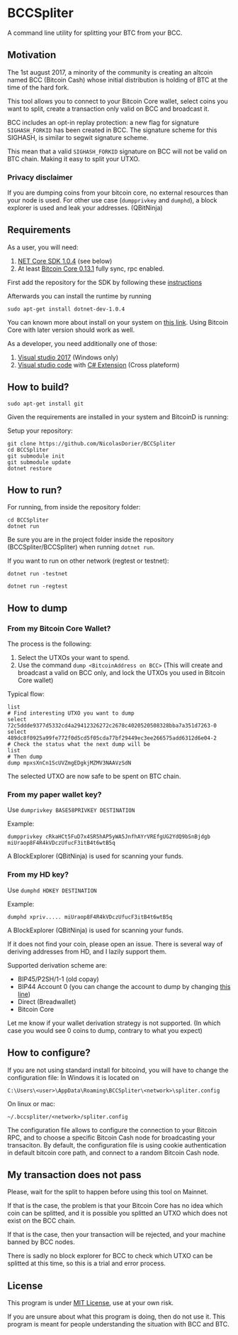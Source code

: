 # BCCSpliter
A command line utility for splitting your BTC from your BCC.

## Motivation
The 1st august 2017, a minority of the community is creating an altcoin named BCC (Bitcoin Cash) whose initial distribution is holding of BTC at the time of the hard fork.

This tool allows you to connect to your Bitcoin Core wallet, select coins you want to split, create a transaction only valid on BCC and broadcast it.

BCC includes an opt-in replay protection: a new flag for signature `SIGHASH_FORKID` has been created in BCC. The signature scheme for this SIGHASH, is similar to segwit signature scheme.

This mean that a valid `SIGHASH_FORKID` signature on BCC will not be valid on BTC chain. Making it easy to split your UTXO.

### Privacy disclaimer

If you are dumping coins from your bitcoin core, no external resources than your node is used.
For other use case (`dumpprivkey` and `dumphd`), a block explorer is used and leak your addresses. (QBitNinja)

## Requirements

As a user, you will need:

1. [NET Core SDK 1.0.4](https://github.com/dotnet/core/blob/master/release-notes/download-archives/1.0.4-sdk-download.md) (see below)
2. At least [Bitcoin Core 0.13.1](https://bitcoin.org/bin/bitcoin-core-0.13.1/) fully sync, rpc enabled.

First add the repository for the SDK by following these [instructions](https://www.microsoft.com/net/core#linuxubuntu)

Afterwards you can install the runtime by running
```
sudo apt-get install dotnet-dev-1.0.4
```
You can known more about install on your system on [this link](https://www.microsoft.com/net/core).
Using Bitcoin Core with later version should work as well.

As a developer, you need additionally one of those:

1. [Visual studio 2017](https://www.visualstudio.com/downloads/) (Windows only)
2. [Visual studio code](https://code.visualstudio.com/) with [C# Extension](https://marketplace.visualstudio.com/items?itemName=ms-vscode.csharp) (Cross plateform)

## How to build?

``` 
sudo apt-get install git
```

Given the requirements are installed in your system and BitcoinD is running:

Setup your repository:
```
git clone https://github.com/NicolasDorier/BCCSpliter
cd BCCSpliter
git submodule init
git submodule update
dotnet restore
```

## How to run?
For running, from inside the repository folder:
```
cd BCCSpliter
dotnet run
```
Be sure you are in the project folder inside the repository (BCCSpliter/BCCSpliter) when running `dotnet run`.

If you want to run on other network (regtest or testnet):

```
dotnet run -testnet
```

```
dotnet run -regtest
```

## How to dump

### From my Bitcoin Core Wallet?

The process is the following:

1. Select the UTXOs your want to spend.
2. Use the command `dump <BitcoinAddress on BCC>` (This will create and broadcast a valid on BCC only, and lock the UTXOs you used in Bitcoin Core wallet)

Typical flow:

```
list
# Find interesting UTXO you want to dump
select 72c5ddde9377d5332cd4a29412326272c2678c4020520508328bba7a351d7263-0
select 489dc8f0925a99fe772f0d5cd5f05cda77bf29449ec3ee266575add6312d6e04-2
# Check the status what the next dump will be
list
# Then dump
dump mpxsXnCn1ScUVZmgEDgkjMZMV3NAAVzSdN
```

The selected UTXO are now safe to be spent on BTC chain.

### From my paper wallet key?

Use `dumprivkey BASE58PRIVKEY DESTINATION`

Example:
```
dumpprivkey cRkaHCt5FuD7x4SR5hAP5yWA5JnfhAYrVREfgUG2YdQ9bSnBjdgb miUraop8F4R4kVDczUfucF3itB4t6wtB5q 
```

A BlockExplorer (QBitNinja) is used for scanning your funds.

### From my HD key?

Use `dumphd HDKEY DESTINATION`

Example:
```
dumphd xpriv..... miUraop8F4R4kVDczUfucF3itB4t6wtB5q 
```

A BlockExplorer (QBitNinja) is used for scanning your funds.

If it does not find your coin, please open an issue. There is several way of deriving addresses from HD, and I lazily support them.

Supported derivation scheme are:

* BIP45/P2SH/1-1 (old copay)
* BIP44 Account 0 (you can change the account to dump by changing [this line](https://github.com/NicolasDorier/BCCSpliter/blob/e4255bb0f52af9f20f5bd192b26873d41c393e15/BCCSpliter/Interactive.cs#L133))
* Direct (Breadwallet)
* Bitcoin Core

Let me know if your wallet derivation strategy is not supported. (In which case you would see 0 coins to dump, contrary to what you expect)

## How to configure?
If you are not using standard install for bitcoind, you will have to change the configuration file:
In Windows it is located on 

```
C:\Users\<user>\AppData\Roaming\BCCSpliter\<network>\spliter.config
```

On linux or mac:
```
~/.bccspliter/<network>/spliter.config
```

The configuration file allows to configure the connection to your Bitcoin RPC, and to choose a specific Bitcoin Cash node for broadcasting your transaciton.
By default, the configuration file is using cookie authentication in default bitcoin core path, and connect to a random Bitcoin Cash node.

## My transaction does not pass

Please, wait for the split to happen before using this tool on Mainnet. 

If that is the case, the problem is that your Bitcoin Core has no idea which coin can be splitted, and it is possible you splitted an UTXO which does not exist on the BCC chain.

If that is the case, then your transaction will be rejected, and your machine banned by BCC nodes.

There is sadly no block explorer for BCC to check which UTXO can be splitted at this time, so this is a trial and error process.

## License
This program is under [MIT License](https://github.com/NicolasDorier/BCCSpliter/blob/master/LICENSE), use at your own risk.

If you are unsure about what this program is doing, then do not use it. This program is meant for people understanding the situation with BCC and BTC.
